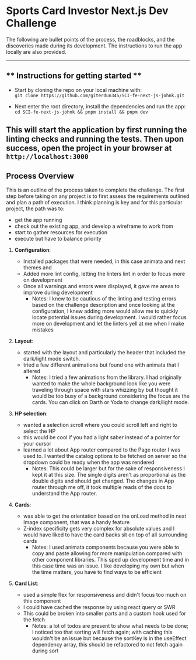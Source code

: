 # **Sports Card Investor Next.js Dev Challenge**

The following are bullet points of the process, the roadblocks, and the discoveries made during its development. The instructions to run the app locally are also provided.

---

## ** Instructions for getting started **
- Start by cloning the repo on your local machine with:<br/>
```git clone https://github.com/giterdun345/SCI-fe-next-js-johnk.git```


- Next enter the root directory, install the dependencies and run the app: <br/>
```cd SCI-fe-next-js-johnk && pnpm install && pnpm dev```

This will start the application by first running the linting checks and running the tests. 
Then upon success, open the project in your browser at <br/>
```http://localhost:3000```
---

## **Process Overview**

This is an outline of the process taken to complete the challenge. The first step before taking on any project is to first assess
the requirements outlined and plan a path of execution. I think planning is key and for this particular project, the path was to:
- get the app running
- check out the existing app, and develop a wireframe to work from 
- start to gather resources for execution
- execute but have to balance priority 

1. **Configuration**:
   - Installed packages that were needed, in this case animata and next themes and  
   - Added more lint config, letting the linters lint in order to focus more on development
   - Once all warnings and errors were displayed, it gave me areas to improve during development 
     - Notes: I knew to be cautious of the linting and testing errors based on the challenge description and once looking at 
   the configuration, I knew adding more would allow me to quickly locate potential issues during development. I would rather 
   focus more on development and let the linters yell at me when I make mistakes

2. **Layout**:
   - started with the layout and particularly the header that included the dark/light mode switch.
   - tried a few different animations but found one with animata that I altered
     - Notes: I tried a few animations from the library. I had originally wanted to make the whole background look like you 
   were traveling through space with stars whizzing by but thought it would be too busy of a background considering the focus are the cards.
   You can click on Darth or Yoda to change dark/light mode.
   
3. **HP selection**:
   - wanted a selection scroll where you could scroll left and right to select the HP
   - this would be cool if you had a light saber instead of a pointer for your cursor
   - learned a lot about App router compared to the Page router I was used to. I wanted the catalog options to be fetched on server
   so the dropdown could be ready when the app was rendered
     - Notes: This could be larger but for the sake of responsiveness I kept it at this size. The single digits aren't as 
   proportional as the double digits and should get changed. The changes in App router through me off, it took multiple reads 
   of the docs to understand the App router.
   
4. **Cards**:
   - was able to get the orientation based on the onLoad method in next Image component, that was a handy feature
   - Z-index specificity gets very complex for absolute values and I would have liked to have the card backs sit on top 
   of all surrounding cards
     - Notes: I used animata components because you were able to copy and paste allowing for more manipulation compared with other
   component libraries. This sped up development time and in this case time was an issue. I like developing my own but when the
   time matters, you have to find ways to be efficient
5. **Card List**:
   - used a simple flex for responsiveness and didn't focus too much on this component
   - I could have cached the response by using react query or SWR
   - This could be broken into smaller parts and a custom hook used for the fetch
     - Notes: a lot of todos are present to show what needs to be done; I noticed too that sorting will fetch again; with caching this
wouldn't be an issue but because the sortKey is in the useEffect dependency array, this should be refactored to not fetch again during sort

 
